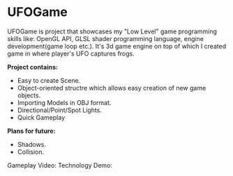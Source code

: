 # UFOGame

UFOGame is project that showcases my "Low Level" game programming skills like: OpenGL API, GLSL shader programming language, engine development(game loop etc.). It's 3d game engine on top of which I created game in where player's UFO captures frogs.

**Project contains:**
* Easy to create Scene.
* Object-oriented structre which allows easy creation of new game objects.
* Importing Models in OBJ format.
* Directional/Point/Spot Lights.
* Quick Gameplay

**Plans for future:**
* Shadows.
* Collision.

Gameplay Video: 
Technology Demo: